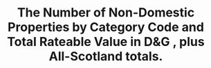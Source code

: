 ---
schema: default
title: The Number of Non-Domestic Properties by Category Code and Total Rateable Value in D&G , plus All-Scotland totals.
organization: Dumfries and Galloway Council
notes: >-
    
resources:
  - name: The Number of Non-Domestic Properties by Category Code and Total Rateable Value in D&G , plus All-Scotland totals. CSV
  - url: >-
      https://data.usmart.io/org/9762f781-5c04-4759-a70b-afc585af1d12/resource?resourceGUID=0d4286b2-c9c6-43a3-a87c-a1cba1ac600c
  - format: CSV

  - name: The Number of Non-Domestic Properties by Category Code and Total Rateable Value in D&G , plus All-Scotland totals. JSON
  - url: >-
      https://api.usmart.io/org/9762f781-5c04-4759-a70b-afc585af1d12/596aa399-760c-4dc5-a76d-58ecd43fc7e6/1/urql
  - format: JSON
license: OGL3
category:

  - Built environment

  -  maintainer: Dumfries and Galloway Council
maintainer_email: someone@example.com
---